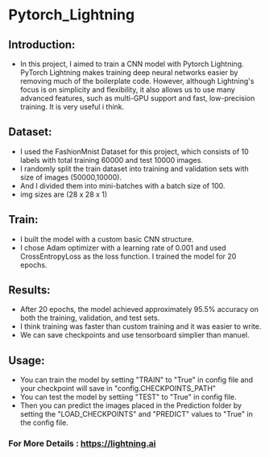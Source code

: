 # Pytorch_Lightning

## Introduction:

- In this project, I aimed to train a CNN model with Pytorch Lightning. PyTorch Lightning makes training deep neural networks easier by removing much of the boilerplate code. However, although Lightning's focus is on simplicity and flexibility, it also allows us to use many advanced features, such as multi-GPU support and fast, low-precision training. It is very useful i think.

## Dataset:
- I used the FashionMnist Dataset for this project, which consists of 10 labels with total training 60000 and test 10000 images.
- I randomly split the train dataset into training and validation sets with size of images (50000,10000).
- And I divided them into mini-batches with a batch size of 100. 
- img sizes are (28 x 28 x 1)

## Train:

- I built the model with a custom basic CNN structure.
- I chose Adam optimizer with a learning rate of 0.001 and used CrossEntropyLoss as the loss function. I trained the model for 20 epochs.

## Results:
- After 20 epochs, the model achieved approximately 95.5% accuracy on both the training, validation, and test sets.
- I think training was faster than custom training and it was easier to write.
- We can save checkpoints and use tensorboard simplier than manuel.  

## Usage: 
- You can train the model by setting "TRAIN" to "True" in config file and your checkpoint will save in "config.CHECKPOINTS_PATH"
- You can test the model by settiing "TEST" to "True" in config file.
- Then you can predict the images placed in the Prediction folder by setting the "LOAD_CHECKPOINTS" and "PREDICT" values to "True" in the config file.

### For More Details :  https://lightning.ai



